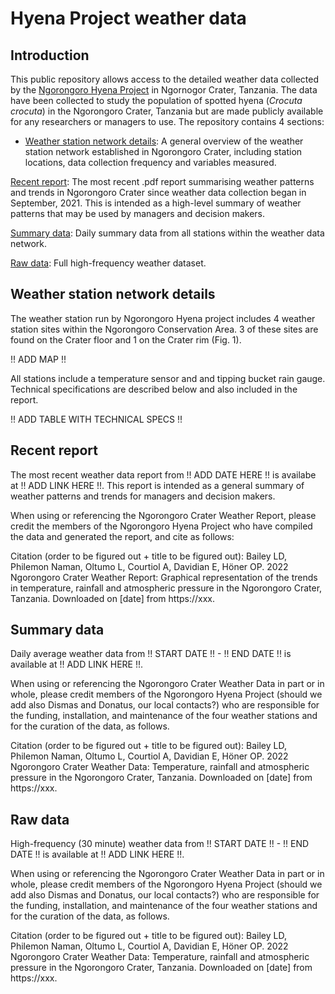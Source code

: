 # Hyena Project weather data

## Introduction 

This public repository allows access to the detailed weather data collected by the [Ngorongoro Hyena Project](https://hyena-project.com/) in Ngornogor Crater, Tanzania. The data have been collected to study the population of spotted hyena (*Crocuta crocuta*) in the Ngorongoro Crater, Tanzania but are made publicly available for any researchers or managers to use. The repository contains 4 sections:

- [Weather station network details](#network): A general overview of the weather station network established in Ngorongoro Crater, including station locations, data collection frequency and variables measured.

[Recent report](#report): The most recent .pdf report summarising weather patterns and trends in Ngorongoro Crater since weather data collection began in September, 2021. This is intended as a high-level summary of weather patterns that may be used by managers and decision makers.

[Summary data](#summarydata): Daily summary data from all stations within the weather data network.

[Raw data](#rawdata): Full high-frequency weather dataset.

<a name="network"/>

## Weather station network details

The weather station run by Ngorongoro Hyena project includes 4 weather station sites within the Ngorongoro Conservation Area. 3 of these sites are found on the Crater floor and 1 on the Crater rim (Fig. 1).

!! ADD MAP !!

All stations include a temperature sensor and and tipping bucket rain gauge. Technical specifications are described below and also included in the report.

!! ADD TABLE WITH TECHNICAL SPECS !!

<a name="report"/>

## Recent report

The most recent weather data report from !! ADD DATE HERE !! is availabe at !! ADD LINK HERE !!. This report is intended as a general summary of weather patterns and trends for managers and decision makers.

When using or referencing the Ngorongoro Crater Weather Report, please credit the members of the Ngorongoro Hyena Project who have compiled the data and generated the report, and cite as follows:

Citation (order to be figured out + title to be figured out): Bailey LD, Philemon Naman, Oltumo L, Courtiol A, Davidian E, Höner OP. 2022 Ngorongoro Crater Weather Report: Graphical representation of the trends in temperature, rainfall and atmospheric pressure in the Ngorongoro Crater, Tanzania. Downloaded on [date] from https://xxx.

<a name="summarydata"/>

## Summary data

Daily average weather data from !! START DATE !! - !! END DATE !! is available at !! ADD LINK HERE !!.

When using or referencing the Ngorongoro Crater Weather Data in part or in whole, please credit members of the Ngorongoro Hyena Project (should we add also Dismas and Donatus, our local contacts?) who are responsible for the funding, installation, and maintenance of the four weather stations and for the curation of the data, as follows.

Citation (order to be figured out + title to be figured out): Bailey LD, Philemon Naman, Oltumo L, Courtiol A, Davidian E, Höner OP. 2022 Ngorongoro Crater Weather Data: Temperature, rainfall and atmospheric pressure in the Ngorongoro Crater, Tanzania. Downloaded on [date] from https://xxx.

<a name="rawdata"/>

## Raw data

High-frequency (30 minute) weather data from !! START DATE !! - !! END DATE !! is available at !! ADD LINK HERE !!.

When using or referencing the Ngorongoro Crater Weather Data in part or in whole, please credit members of the Ngorongoro Hyena Project (should we add also Dismas and Donatus, our local contacts?) who are responsible for the funding, installation, and maintenance of the four weather stations and for the curation of the data, as follows.

Citation (order to be figured out + title to be figured out): Bailey LD, Philemon Naman, Oltumo L, Courtiol A, Davidian E, Höner OP. 2022 Ngorongoro Crater Weather Data: Temperature, rainfall and atmospheric pressure in the Ngorongoro Crater, Tanzania. Downloaded on [date] from https://xxx.


